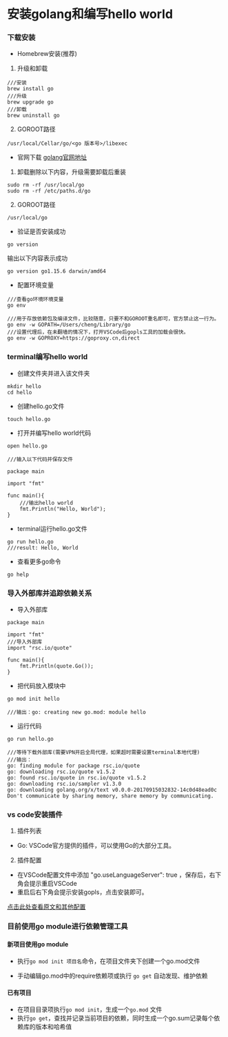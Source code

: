 # 安装golang和编写hello world

### 下载安装
- Homebrew安装(推荐)
1. 升级和卸载
```
///安装
brew install go
///升级
brew upgrade go
///卸载
brew uninstall go
```
2. GOROOT路径
```
/usr/local/Cellar/go/<go 版本号>/libexec
```
- 官网下载
[golang官网地址](https://golang.org)
1. 卸载删除以下内容，升级需要卸载后重装
```
sudo rm -rf /usr/local/go
sudo rm -rf /etc/paths.d/go
```
2. GOROOT路径
```
/usr/local/go
```
- 验证是否安装成功
```
go version
```
输出以下内容表示成功
```
go version go1.15.6 darwin/amd64
```
- 配置环境变量
```
///查看go环境环境变量
go env

///用于存放依赖包及编译文件，比较随意，只要不和GOROOT重名即可，官方禁止这一行为。
go env -w GOPATH=/Users/cheng/Library/go
///设置代理后，在未翻墙的情况下，打开VSCode后gopls工具的加载会很快。
go env -w GOPROXY=https://goproxy.cn,direct
```

### terminal编写hello world
- 创建文件夹并进入该文件夹
```
mkdir hello
cd hello

```
- 创建hello.go文件
```
touch hello.go
```
- 打开并编写hello world代码
```
open hello.go

///输入以下代码并保存文件

package main

import "fmt"

func main(){
    ///输出hello world
	fmt.Println("Hello, World");
}

```
- terminal运行hello.go文件
```
go run hello.go
///result: Hello, World
```

- 查看更多go命令
```
go help
```
### 导入外部库并追踪依赖关系
- 导入外部库
```
package main

import "fmt"
///导入外部库
import "rsc.io/quote"

func main(){
	fmt.Println(quote.Go());
}

```
- 把代码放入模块中
```
go mod init hello

///输出：go: creating new go.mod: module hello
```
- 运行代码
```
go run hello.go

///等待下载外部库(需要VPN开启全局代理，如果超时需要设置terminal本地代理)
///输出：
go: finding module for package rsc.io/quote
go: downloading rsc.io/quote v1.5.2
go: found rsc.io/quote in rsc.io/quote v1.5.2
go: downloading rsc.io/sampler v1.3.0
go: downloading golang.org/x/text v0.0.0-20170915032832-14c0d48ead0c
Don't communicate by sharing memory, share memory by communicating.
```

### vs code安装插件
1. 插件列表
- Go: VSCode官方提供的插件，可以使用Go的大部分工具。
2. 插件配置
- 在VSCode配置文件中添加 "go.useLanguageServer": true ，保存后，右下角会提示重启VSCode
- 重启后右下角会提示安装gopls，点击安装即可。

[点击此处查看原文和其他配置](https://www.lagou.com/lgeduarticle/115939.html)



### 目前使用go module进行依赖管理工具

#### 新项目使用go module

- 执行`go mod init 项目名`命令，在项目文件夹下创建一个go.mod文件

- 手动编辑go.mod中的require依赖项或执行 `go get` 自动发现、维护依赖

  

#### 已有项目

- 在项目目录项执行`go mod init`，生成一个`go.mod` 文件
- 执行`go get`，查找并记录当前项目的依赖，同时生成一个go.sum记录每个依赖库的版本和哈希值